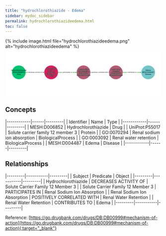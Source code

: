 ```yaml
---
title: "hydrochlorothiazide - Edema"
sidebar: mydoc_sidebar
permalink: hydrochlorothiazideedema.html
toc: false 
---
```


{% include image.html file="hydrochlorothiazideedema.png" alt="hydrochlorothiazideedema" %}![Path Visualization](/images/hydrochlorothiazideedema.png)

## Concepts

|------------|------|---------|
| Identifier | Name | Type    |
|------------|------|---------|
| MESH:D006852 | Hydrochlorothiazide | Drug |
| UniProt:P55017 | Solute carrier family 12 member 3 | Protein |
| GO:0070294 | Renal sodium ion absorption | BiologicalProcess |
| GO:0003092 | Renal water retention | BiologicalProcess |
| MESH:D004487 | Edema | Disease |
|------------|------|---------|

## Relationships

|---------|-----------|---------|
| Subject | Predicate | Object  |
|---------|-----------|---------|
| Hydrochlorothiazide | DECREASES ACTIVITY OF | Solute Carrier Family 12 Member 3 |
| Solute Carrier Family 12 Member 3 | PARTICIPATES IN | Renal Sodium Ion Absorption |
| Renal Sodium Ion Absorption | POSITIVELY CORRELATED WITH | Renal Water Retention |
| Renal Water Retention | CONTRIBUTES TO | Edema |
|---------|-----------|---------|

Reference: [https://go.drugbank.com/drugs/DB:DB00999#mechanism-of-action](https://go.drugbank.com/drugs/DB:DB00999#mechanism-of-action){:target="_blank"}